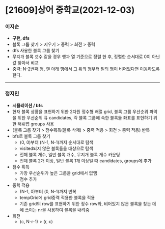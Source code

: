 # [21609]상어 중학교(2021-12-03)

### 이지순
* **구현, dfs**
* 블록 그룹 찾기 > 지우기 > 중력 > 회전 > 중력
* dfs 사용한 블록 그룹 찾기
* 무지개 블록 갯수 같을 경우 행과 열 기준으로 정렬 한 후, 정렬한 순서대로 0이 아닌 값 찾아서 비교
* 중력: N-2번째 행, 맨 아래 행에서 그 위의 행부터 밑의 행이 비어있다면 이동하도록 한다.
---
### 정지민
* **시뮬레이션 / bfs**
* 현재 블록 상황을 표현하기 위한 2차원 정수형 배열 grid, 블록 그룹 우선순위 파악을 위한 우선순위 큐 candidates, 각 블록 그룹에 속한 블록들 좌표를 표현하기 위한 해쉬맵 groups 사용
* (블록 그룹 찾기 > 점수획득(블록 삭제) > 중력 적용 > 회전 > 중력 적용) 반복
* bfs로 블록 그룹 찾기
  * (0, 0)부터 (N-1, N-1)까지 순서대로 탐색
  * visited되지 않은 블록들을 대상으로 탐색
  * 전체 블록 개수, 일반 블록 개수, 무지개 블록 개수 카운팅
  * 전체 블록 2개 이상, 일반 블록 1개 이상일 때 candidates, groups에 추가
* 점수 획득
  * 가장 우선순위가 높은 그룹을 grid에서 없앰
  * 점수 추가
* 중력 적용
  * (N-1, 0)부터 (0, N-1)까지 반복
  * tempGrid에 grid중력 적용한 블록을 적용
  * 기존 grid의 row를 표현하기 위한 정수 row와, 비어있지 않은 블록을 찾는 데에 쓰이는 nr을 사용하여 블록을 내려줌
* 회전
  * (c, N-r-1) > (r, c)
